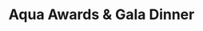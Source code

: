 ---
templateKey: 'aqua-awards-page'
path: /aqua-awards
title: Aqua Awards & Gala Dinner
info: 
  - title: 'History'
    description: 'Lorem ipsumdolor sit amet, consectetur adipiscing elit, sed do eiusmod tempor incididunt ut labore et dolore magnaaliqua. Ut enim . Lorem ipsum dolor sit amet, consectetur adipiscing elit, sed do..'
    image: /img/awards_1.png
  - title: 'Benefits for applicants'
    description: 'Lorem ipsumdolor sit amet, consectetur adipiscing elit, sed do eiusmod tempor incididunt ut labore et dolore magnaaliqua. Ut enim . Lorem ipsum dolor sit amet, consectetur adipiscing elit, sed do..'
    image: /img/awards_1.png
  - title: 'Categories'
    description: 'Lorem ipsumdolor sit amet, consectetur adipiscing elit, sed do eiusmod tempor incididunt ut labore et dolore magnaaliqua. Ut enim . Lorem ipsum dolor sit amet, consectetur adipiscing elit, sed do..'
    image: /img/awards_1.png
  - title: 'Criteria for judging'
    description: 'Lorem ipsumdolor sit amet, consectetur adipiscing elit, sed do eiusmod tempor incididunt ut labore et dolore magnaaliqua. Ut enim . Lorem ipsum dolor sit amet, consectetur adipiscing elit, sed do..'
    image: /img/awards_1.png
---